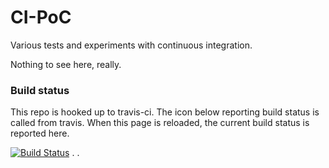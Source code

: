 CI-PoC
======

Various tests and experiments with continuous integration.

Nothing to see here, really.

### Build status
This repo is hooked up to travis-ci. The icon below reporting build status is called 
from travis. When this page is reloaded, the current build status is reported here.

[![Build Status](https://travis-ci.org/davidcmoulton/CI-PoC.png?branch=master)](https://travis-ci.org/davidcmoulton/CI-PoC)
.
.
